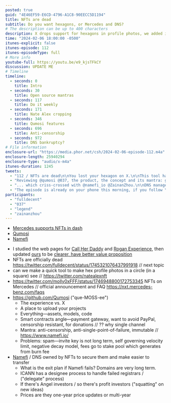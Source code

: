 ```yaml
---
posted: true
guid: "4E46EF59-E6CD-4796-A1C8-90EECC5D1194"
title: NFTs are dead
subtitle: Do you want hexagons, or Mercedes and DNS?
# The description can be up to 400 characters
description: X drops support for hexagons in profile photos, we added it back. Qumosi is your biggest fan for your projects. Namefi secures your DNS names with NFTs.
time: "2024-02-06 18:00:00 -0500"
itunes-explicit: false
itunes-episode: 112
itunes-episodeType: full
# More info
youtube-full: https://youtu.be/e9_kjsTFkCY
discussion: UPDATE ME
# Timeline
timeline:
  - seconds: 0
    title: Intro
  - seconds: 30
    title: Open source mantras
  - seconds: 117
    title: Do it weekly
  - seconds: 171
    title: Nate Alex cropping
  - seconds: 346
    title: Qumosi features
  - seconds: 696
    title: Anti-censorship
  - seconds: 972
    title: DNS bankruptcy?
# File information
enclosure-url: "https://media.phor.net/csh/2024-02-06-episode-112.m4a"
enclosure-length: 25940294
enclosure-type: "audio/x-m4a"
itunes-duration: 1245
tweets:
  - "112 / NFTs are dead\n\nYou lost your hexagon on X.\n\nThis tool hacks X to get yours back. \n\nhttps://hour.gg/hexagonify\n\nShout to @natealexnft @legend for doing this manually before."
  - "Reviewing @qumosi @037, the product, the concept and its mantra: great project portfolio and permanent hosting..."
  - "... which criss-crossed with @namefi_io @ZainanZhou.\n\nDNS management for the 21st century, and control with NFTs."
  - "The episode is already on your phone this morning, if you follow \"Community Service Hour\" on podcasts.\n\n---\n\nOr if you want the YouTube link...\n\nhttps://youtu.be/e9_kjsTFkCY"
participants:
  - "fulldecent"
  - "037"
  - "legend"
  - "zainanzhou"
---
```


- [Mercedes supports NFTs in dash](https://nxt.mercedes-benz.com/faqs)
- [Qumosi](https://qumosi.com/)
- [Namefi](https://www.namefi.io/)

<!--end of quick notes-->

- I studied the web pages for [Call Her Daddy](https://www.callherdaddy.com/) and [Rogan Experience](https://www.joerogan.com/), then updated [ours](https://hour.gg/) to be [clearer, have better value proposition](https://github.com/community-service/hour.gg/commit/c09b8b5faa81d11888736b769e59daaa36dfc9aa)
- NFTs are officially dead https://twitter.com/fulldecent/status/1745321076437991918 // next topic
- can we make a quick tool to make hex profile photos in a circle (in a square) see // https://twitter.com/natealexnft 
- https://twitter.com/molly0xFFF/status/1746948800172753345 NFTs on Mercedes // official announcement and FAQ https://nxt.mercedes-benz.com/faqs 
- https://github.com/Qumosi ("que-MOSS-ee")
  - The experience vs. X
  - A place to upload your projects
  - Everything—assets, models, code
  - Smart contracts angle—payment gateway, want to avoid PayPal, censorship resistant, for donations // ?? why single channel
  - Mantra: anti-censorship, anti-single-point-of-failure, immutable // https://www.namefi.io/
  - Problems: spam—invite key is not long term, self governing velocity limit, negative decay model, fees go to stake pool which generates from burn fee
- [Namefi](https://www.namefi.io/) / DNS owned by NFTs to secure them and make easier to transfer
  - What is the exit plan if Namefi fails? Domains are very long term.
  - ICANN has a designee process to handle failed registrars / ("delegate" process)
  - If there's Angel investors / so there's profit investors ("squatting" on new ideas)
  - Prices are they one-year price updates or multi-year